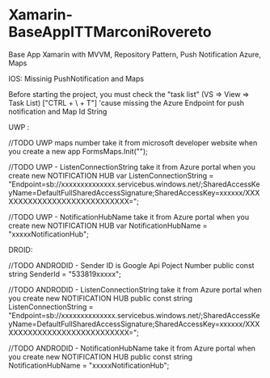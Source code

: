 # Xamarin-BaseAppITTMarconiRovereto
Base App Xamarin with MVVM, Repository Pattern, Push Notification Azure, Maps


IOS: Missinig PushNotification and Maps



Before starting the project, you must check the "task list" (VS => View => Task List) ["CTRL + \ + T"]
'cause missing the Azure Endpoint for push notification and Map Id String
   
   UWP : 
   
//TODO UWP maps number take it from microsoft developer website when you create a new app
FormsMaps.Init("");

//TODO UWP - ListenConnectionString take it from Azure portal when you create new NOTIFICATION HUB 
var ListenConnectionString = "Endpoint=sb://xxxxxxxxxxxxxx.servicebus.windows.net/;SharedAccessKeyName=DefaultFullSharedAccessSignature;SharedAccessKey=xxxxxx/XXXXXXXXXXXXXXXXXXXXXXXXXXXX=";

//TODO UWP - NotificationHubName take it from Azure portal when you create new NOTIFICATION HUB 
var NotificationHubName = "xxxxxNotificationHub";


DROID: 

//TODO ANDRODID - Sender ID is Google Api Poject Number
public const string SenderId = "533819xxxxx";

//TODO ANDRODID - ListenConnectionString take it from Azure portal when you create new NOTIFICATION HUB 
public const string ListenConnectionString = "Endpoint=sb://xxxxxxxxxxxxxx.servicebus.windows.net/;SharedAccessKeyName=DefaultFullSharedAccessSignature;SharedAccessKey=xxxxxx/XXXXXXXXXXXXXXXXXXXXXXXXXXXX=";

//TODO ANDRODID - NotificationHubName take it from Azure portal when you create new NOTIFICATION HUB 
public const string NotificationHubName = "xxxxxNotificationHub";


